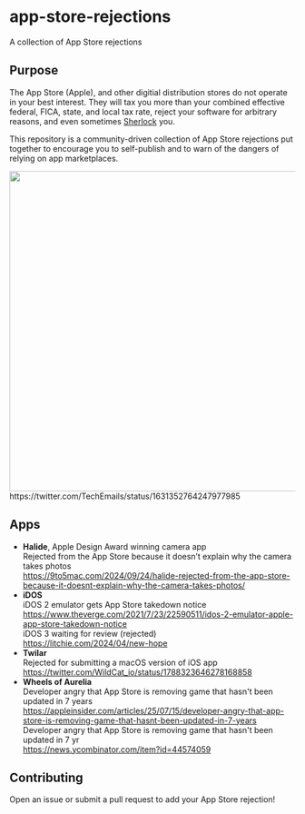 # app-store-rejections
A collection of App Store rejections

## Purpose
The App Store (Apple), and other digitial distribution stores do not operate in
your best interest. They will tax you more than your combined effective federal,
FICA, state, and local tax rate, reject your software for arbitrary reasons,
and even sometimes [Sherlock][1] you.

This repository is a community-driven collection of App Store rejections put
together to encourage you to self-publish and to warn of the dangers of relying
on app marketplaces.

<img src="https://github.com/andrewmcwattersandco/app-store-rejections/assets/487078/f1123cf8-cb64-4bd1-92e9-00451b661f0e" width="564" />
https://twitter.com/TechEmails/status/1631352764247977985

## Apps
* **Halide**, Apple Design Award winning camera app  
Rejected from the App Store because it doesn’t explain why the camera takes photos  
https://9to5mac.com/2024/09/24/halide-rejected-from-the-app-store-because-it-doesnt-explain-why-the-camera-takes-photos/
* **iDOS**  
iDOS 2 emulator gets App Store takedown notice  
https://www.theverge.com/2021/7/23/22590511/idos-2-emulator-apple-app-store-takedown-notice  
iDOS 3 waiting for review (rejected)  
https://litchie.com/2024/04/new-hope
* **Twilar**  
Rejected for submitting a macOS version of iOS app  
https://twitter.com/WildCat_io/status/1788323646278168858
* **Wheels of Aurelia**  
Developer angry that App Store is removing game that hasn't been updated in 7 years  
https://appleinsider.com/articles/25/07/15/developer-angry-that-app-store-is-removing-game-that-hasnt-been-updated-in-7-years  
Developer angry that App Store is removing game that hasn't been updated in 7 yr  
https://news.ycombinator.com/item?id=44574059

## Contributing
Open an issue or submit a pull request to add your App Store rejection!

[1]: https://en.wikipedia.org/wiki/Sherlock_(software)#Sherlocked_as_a_term
